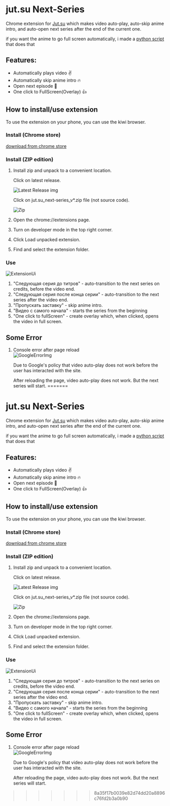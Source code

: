 # jut.su Next-Series

Chrome extension for [Jut.su](https://jut.su/) which makes video auto-play, auto-skip anime intro, and auto-open next series after the end of the current one.

if you want the anime to go full screen automatically, i made a [python script](https://github.com/DenisGas/watch_jut.su) that does that 

## Features:

- Automatically plays video ✌️
- Automatically skip anime intro 🔥
- Open next episode 🤩
- One click to FullScreen(Overlay) 👍

## How to install/use extension

To use the extension on your phone, you can use the kiwi browser.

### Install (Chrome store)

[download from chrome store](https://chrome.google.com/webstore/detail/jutsu-next-series/godmnckhgkgojikjpiahppfnmhgkfpjp/related?hl=en)


### Install (ZIP edition)

1. Install zip and unpack to a convenient location.

   Click on latest release.

   ![Latest Release img](./img/relise_img.png)

   Click on jut.su_next-series_v\*.zip file (not source code).

   ![Zip](./img/zip.png)

2. Open the chrome://extensions page.
3. Turn on developer mode in the top right corner.
4. Click Load unpacked extension.
5. Find and select the extension folder.

### Use

![ExtensionUi](./img/UI.png)

1. "Следующая серия до титров" - auto-transition to the next series on credits, before the video end.
2. "Следующая серия после конца серии" - auto-transition to the next series after the video end.
3. "Пропускать заставку" - skip anime intro.
4. "Видео с самого начала" - starts the series from the beginning
5. "One click to fullScreen" - create overlay which, when clicked, opens the video in full screen.

## Some Error

1.  Console error after page reload  
    ![GoogleErrorImg](./img/G_Error.png)

    Due to Google's policy that video auto-play does not work before the user has interacted with the site.

    After reloading the page, video auto-play does not work. But the next series will start.
=======
# jut.su Next-Series

Chrome extension for [Jut.su](https://jut.su/) which makes video auto-play, auto-skip anime intro, and auto-open next series after the end of the current one.

if you want the anime to go full screen automatically, i made a [python script](https://github.com/DenisGas/watch_jut.su) that does that 

## Features:

- Automatically plays video ✌️
- Automatically skip anime intro 🔥
- Open next episode 🤩
- One click to FullScreen(Overlay) 👍

## How to install/use extension

To use the extension on your phone, you can use the kiwi browser.

### Install (Chrome store)

[download from chrome store](https://chrome.google.com/webstore/detail/jutsu-next-series/godmnckhgkgojikjpiahppfnmhgkfpjp/related?hl=en)


### Install (ZIP edition)

1. Install zip and unpack to a convenient location.

   Click on latest release.

   ![Latest Release img](./img/relise_img.png)

   Click on jut.su_next-series_v\*.zip file (not source code).

   ![Zip](./img/zip.png)

2. Open the chrome://extensions page.
3. Turn on developer mode in the top right corner.
4. Click Load unpacked extension.
5. Find and select the extension folder.

### Use

![ExtensionUi](./img/UI.png)

1. "Следующая серия до титров" - auto-transition to the next series on credits, before the video end.
2. "Следующая серия после конца серии" - auto-transition to the next series after the video end.
3. "Пропускать заставку" - skip anime intro.
4. "Видео с самого начала" - starts the series from the beginning
5. "One click to fullScreen" - create overlay which, when clicked, opens the video in full screen.

## Some Error

1.  Console error after page reload  
    ![GoogleErrorImg](./img/G_Error.png)

    Due to Google's policy that video auto-play does not work before the user has interacted with the site.

    After reloading the page, video auto-play does not work. But the next series will start.
>>>>>>> 8a35f17b0039e82d74dd20a8896c76fd2b3a0b90
